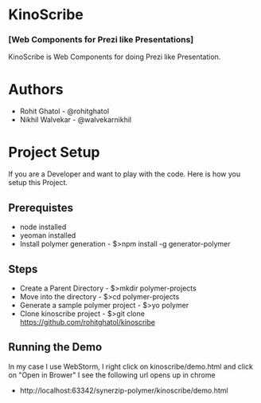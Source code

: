 KinoScribe 
==========
### [Web Components for Prezi like Presentations]


KinoScribe is Web Components for doing Prezi like Presentation. 

Authors
=========
 * Rohit Ghatol - @rohitghatol
 * Nikhil Walvekar - @walvekarnikhil

Project Setup
==============
If you are a Developer and want to play with the code. Here is how you setup this Project.

Prerequistes
------------
 * node installed
 * yeoman installed
 * Install polymer generation - $>npm install -g generator-polymer

Steps
------

 * Create a Parent Directory - $>mkdir polymer-projects
 * Move into the directory   - $>cd polymer-projects
 * Generate a sample polymer project - $>yo polymer
 * Clone kinoscribe project - $>git clone https://github.com/rohitghatol/kinoscribe 

Running the Demo
-----------------

In my case I use WebStorm, I right click on kinoscribe/demo.html and click on "Open in Brower"
I see the following url opens up in chrome

* http://localhost:63342/synerzip-polymer/kinoscribe/demo.html
